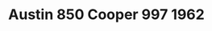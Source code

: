 ---
    title: Austin 850 Cooper 997 1962
    slug: Austin-850-Cooper-997-1962
    description:
    code: Austin-850-Cooper-997-1962
    image: https://cmdiy-archive.s3.us-east-1.amazonaws.com/adverts/images/Austin+850+Cooper+997+1962.jpeg
    download: https://cmdiy-archive.s3.us-east-1.amazonaws.com/adverts/documents/Austin+850+Cooper+997+1962.pdf
---